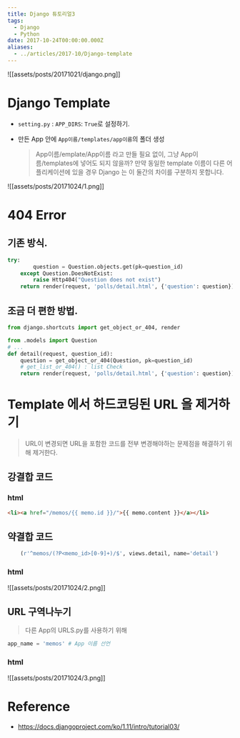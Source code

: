 ```yaml
---
title: Django 튜토리얼3
tags:
  - Django
  - Python
date: 2017-10-24T00:00:00.000Z
aliases: 
  - ../articles/2017-10/Django-template
---
```


![[assets/posts/20171021/django.png]]

# Django Template

- `setting.py` : `APP_DIRS`: `True`로 설정하기.
- 만든 App 안에 `App이름/templates/app이름`의 폴더 생성

  > App이름/emplate/App이름 라고 만들 필요 없이, 그냥 App이름/templates에 넣어도 되지 않을까? 만약 동일한 template 이름이 다른 어플리케이션에 있을 경우 Django 는 이 둘간의 차이를 구분하지 못합니다.

![[assets/posts/20171024/1.png]]

# 404 Error

## 기존 방식.

```python
try:
        question = Question.objects.get(pk=question_id)
    except Question.DoesNotExist:
        raise Http404("Question does not exist")
    return render(request, 'polls/detail.html', {'question': question})
```

## 조금 더 편한 방법.

```python
from django.shortcuts import get_object_or_404, render

from .models import Question
# ...
def detail(request, question_id):
    question = get_object_or_404(Question, pk=question_id)
    # get_list_or_404() : list Check
    return render(request, 'polls/detail.html', {'question': question})
```

# Template 에서 하드코딩된 URL 을 제거하기

> URL이 변경되면 URL을 포함한 코드를 전부 변경해야하는 문제점을 해결하기 위해 제거한다.

## 강결합 코드

### html

```html
<li><a href="/memos/{{ memo.id }}/">{{ memo.content }}</a></li>
```

## 약결합 코드

```python
    (r'^memos/(?P<memo_id>[0-9]+)/$', views.detail, name='detail')
```

### html

![[assets/posts/20171024/2.png]]

## URL 구역나누기

> 다른 App의 URLS.py를 사용하기 위해

```python
app_name = 'memos' # App 이름 선언
```

### html

![[assets/posts/20171024/3.png]]

# Reference

- <https://docs.djangoproject.com/ko/1.11/intro/tutorial03/>
